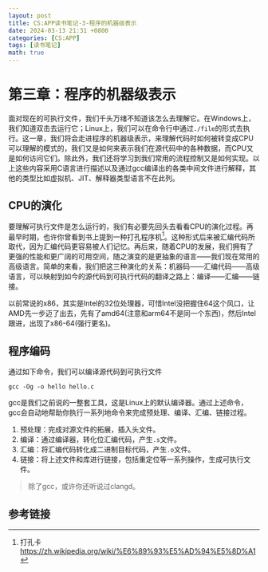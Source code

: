 ```yaml
---
layout: post
title: CS:APP读书笔记-3-程序的机器级表示
date: 2024-03-13 21:31 +0800
categories: [CS:APP]
tags: [读书笔记]
math: true
---
```


# 第三章：程序的机器级表示

面对现在的可执行文件，我们千头万绪不知道该怎么去理解它。在Windows上，我们知道双击去运行它；Linux上，我们可以在命令行中通过`./file`的形式去执行。这一章，我们将会走进程序的机器级表示，来理解代码时如何被转变成CPU可以理解的模式的，我们又是如何来表示我们在源代码中的各种数据，而CPU又是如何访问它们。除此外，我们还将学习到我们常用的流程控制又是如何实现。以上这些内容采用C语言进行描述以及通过gcc编译出的各类中间文件进行解释，其他的类型比如虚拟机、JIT、解释器类型语言不在此列。

## CPU的演化

要理解可执行文件是怎么运行的，我们有必要先回头去看看CPU的演化过程。再最早时期，也许你曾看到书上提到一种打孔程序机[^punched-card]。这种形式后来被汇编代码所取代，因为汇编代码更容易被人们记忆。再后来，随着CPU的发展，我们拥有了更强的性能和更广阔的可用空间，随之演变的是更抽象的语言——我们现在常用的高级语言。简单的来看，我们把这三种演化的关系：机器码——汇编代码——高级语言，可以映射到如今的源代码到可执行代码的翻译之路上：编译——汇编——链接。

以前常说的x86，其实是Intel的32位处理器，可惜Intel没把握住64这个风口，让AMD先一步迈了出去，先有了amd64(注意和arm64不是同一个东西)，然后Intel跟进，出现了x86-64(强行更名)。

## 程序编码

通过如下命令，我们可以编译源代码到可执行文件

```shell
gcc -Og -o hello hello.c
```

gcc是我们之前说的一整套工具，这是Linux上的默认编译器。通过上述命令，gcc会自动地帮助你执行一系列地命令来完成预处理、编译、汇编、链接过程。

1. 预处理：完成对源文件的拓展，插入头文件。
2. 编译：通过编译器，转化位汇编代码，产生`.s`文件。
3. 汇编：将汇编代码转化成二进制目标代码，产生`.o`文件。
4. 链接：将上述文件和库进行链接，包括重定位等一系列操作，生成可执行文件。

> 除了gcc，或许你还听说过clangd。

## 参考链接

[^punched-card]: 打孔卡 <https://zh.wikipedia.org/wiki/%E6%89%93%E5%AD%94%E5%8D%A1>
